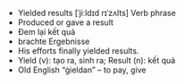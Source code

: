 - Yielded results	[ˈjiːldɪd rɪˈzʌlts]	Verb phrase  
- Produced or gave a result  
- Đem lại kết quả  
- brachte Ergebnisse  
- His efforts finally yielded results.  
- Yield (v): tạo ra, sinh ra; Result (n): kết quả  
- Old English “ġieldan” – to pay, give